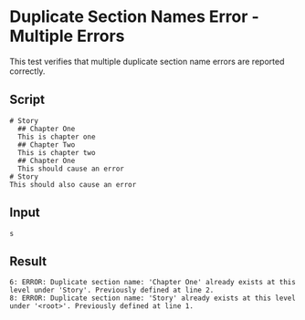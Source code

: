 # Duplicate Section Names Error - Multiple Errors

This test verifies that multiple duplicate section name errors are reported correctly.

## Script
```cuentitos
# Story
  ## Chapter One
  This is chapter one
  ## Chapter Two
  This is chapter two
  ## Chapter One
  This should cause an error
# Story
This should also cause an error
```

## Input
```input
s
```

## Result
```result
6: ERROR: Duplicate section name: 'Chapter One' already exists at this level under 'Story'. Previously defined at line 2.
8: ERROR: Duplicate section name: 'Story' already exists at this level under '<root>'. Previously defined at line 1.
```
